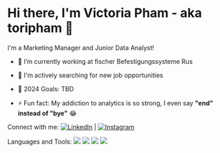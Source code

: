 # Hi there, I'm Victoria Pham - aka toripham 👋

I'm a Marketing Manager and Junior Data Analyst!

- 👷 I’m currently working at fischer Befestigungssysteme Rus
  
- 🌱 I'm actively searching for new job opportunities
  
- 🥅 2024 Goals: TBD

- ⚡️ Fun fact: My addiction to analytics is so strong, I even say **"end" instead of "bye"** 😂

Connect with me:
[![LinkedIn](https://img.shields.io/badge/-LinkedIn-blue)](link-to-your-linkedin-profile) | [![Instagram](https://img.shields.io/badge/-Instagram-pink)](https://www.instagram.com/victoripham/?hl=ru)

Languages and Tools:
<img src="https://img.shields.io/badge/Python-white?style=for-the-badge&logo=Python&logoColor=4682B4"/>
<img src="https://img.shields.io/badge/MySQL-white?style=for-the-badge&logo=MySQL&logoColor=4682B4"/>
<img src="https://img.shields.io/badge/postgresql-white?style=for-the-badge&logo=Postgresql&logoColor=0000FF"/>
<img src="https://img.shields.io/badge/sololearn-white?style=for-the-badge&logo=Sololearn&logoColor=1E90FF"/>
